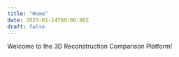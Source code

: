 ```yaml
---
title: "Home"
date: 2025-01-14T00:00:00Z
draft: false
---
```


Welcome to the 3D Reconstruction Comparison Platform!